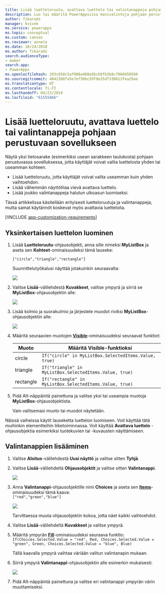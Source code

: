 ```yaml
---
title: Lisää luetteloruutu, avattava luettelo tai valintanappeja pohjaan perustuvaan sovellukseen | Microsoft Docs
description: Luo tai määritä PowerAppsissa monivalintoja pohjaan perustuvassa sovelluksessa
author: fikaradz
manager: kvivek
ms.service: powerapps
ms.topic: conceptual
ms.custom: canvas
ms.reviewer: anneta
ms.date: 10/24/2018
ms.author: fikaradz
search.audienceType:
- maker
search.app:
- PowerApps
ms.openlocfilehash: 293c850c5af980a480a56cb9fb3b8c7866950580
ms.sourcegitcommit: 4042388fa5e7ef50bc59f9e35df330613fea29ae
ms.translationtype: HT
ms.contentlocale: fi-FI
ms.lasthandoff: 04/23/2019
ms.locfileid: "61555866"
---
```

# <a name="add-a-list-box-a-drop-down-list-or-radio-buttons-to-a-canvas-app"></a>Lisää luetteloruutu, avattava luettelo tai valintanappeja pohjaan perustuvaan sovellukseen

Näytä yksi tietosarake (esimerkiksi usean sarakkeen taulukosta) pohjaan perustuvassa sovelluksessa, jotta käyttäjät voivat valita luettelosta yhden tai useamman kohteen.

- Lisää luetteloruutu, jotta käyttäjät voivat valita useamman kuin yhden vaihtoehdon.
- Lisää vähemmän näyttötilaa vievä avattava luettelo.
- Lisää joukko valintanappeja halutun ulkoasun luomiseksi.

Tässä artikkelissa käsitellään erityisesti luetteloruutuja ja valintanappeja, mutta samat käytännöt koskevat myös avattavia luetteloita.

[!INCLUDE [app-customization-requirements](../../includes/app-customization-requirements.md)]

## <a name="create-a-simple-list"></a>Yksinkertaisen luettelon luominen

1. Lisää **Luetteloruutu**-ohjausobjekti, anna sille nimeksi **MyListBox** ja aseta sen **Kohteet**-ominaisuudeksi tämä lauseke:

    ```["circle","triangle","rectangle"]```  <br/>

    Suunnittelutyökalusi näyttää jotakuinkin seuraavalta:

    ![][4]

4. Valitse **Lisää**-välilehdestä **Kuvakkeet**, valitse ympyrä ja siirrä se **MyListBox**-ohjausobjektin alle:

    ![][5]  

5. Lisää kolmio ja suorakulmio ja järjestele muodot riviksi **MyListBox**-ohjausobjektin alle:

    ![][6]  

6. Määritä seuraavien muotojen **[Visible](controls/properties-core.md)**-ominaisuudeksi seuraavat funktiot:  

   | Muoto | Määritä Visible-funktioksi |
   | --- | --- |
   | circle |```If("circle" in MyListBox.SelectedItems.Value, true)``` |
   | triangle |```If("triangle" in MyListBox.SelectedItems.Value, true)``` |
   | rectangle |```If("rectangle" in MyListBox.SelectedItems.Value, true)``` |

7. Pidä Alt-näppäintä painettuna ja valitse yksi tai useampia muotoja **MyListBox**-ohjausobjektista.

    Vain valitsemasi muoto tai muodot näytetään.

Näissä vaiheissa käytit lauseketta luettelon luomiseen. Voit käyttää tätä muihinkin elementteihin liiketoiminnassa. Voit käyttää **Avattava luettelo** -ohjausobjektia esimerkiksi tuotekuvien tai -kuvausten näyttämiseen.

## <a name="add-radio-buttons"></a>Valintanappien lisääminen
1. Valitse **Aloitus**-välilehdestä **Uusi näyttö** ja valitse sitten **Tyhjä**.

2. Valitse **Lisää**-välilehdeltä **Ohjausobjektit** ja valitse sitten **Valintanappi**.

    ![][10]  

3. Anna **Valintanappi**-ohjausobjektille nimi **Choices** ja aseta sen **[Items](controls/properties-core.md)**-ominaisuudeksi tämä kaava:  
   ```["red","green","blue"]```  <br/>

    ![][12]  

    Tarvittaessa muuta ohjausobjektin kokoa, jotta näet kaikki vaihtoehdot.

4. Valitse **Lisää**-välilehdeltä **Kuvakkeet** ja valitse ympyrä.

5. Määritä ympyrän **[Fill](controls/properties-color-border.md)**-ominaisuudeksi seuraava funktio:  
   ```If(Choices.Selected.Value = "red", Red, Choices.Selected.Value = "green", Green, Choices.Selected.Value = "blue", Blue)```  

    Tällä kaavalla ympyrä vaihtaa väriään valitun valintanapin mukaan.

6. Siirrä ympyrä **Valintanappi**-ohjausobjektin alle esimerkin mukaisesti:

    ![][14]  

7. Pidä Alt-näppäintä painettuna ja valitse eri valintanappi ympyrän värin muuttamiseksi.

[1]: ./media/add-list-box-drop-down-list-radio-button/preview.png
[2]: ./media/add-list-box-drop-down-list-radio-button/listbox.png
[3]: ./media/add-list-box-drop-down-list-radio-button/renamelistbox.png
[4]: ./media/add-list-box-drop-down-list-radio-button/itemslistbox.png
[5]: ./media/add-list-box-drop-down-list-radio-button/circle.png
[6]: ./media/add-list-box-drop-down-list-radio-button/allshapes.png
[10]: ./media/add-list-box-drop-down-list-radio-button/radiobutton.png
[12]: ./media/add-list-box-drop-down-list-radio-button/itemsradio.png
[14]: ./media/add-list-box-drop-down-list-radio-button/radiocircle.png
[15]: ./media/add-list-box-drop-down-list-radio-button/dropdown.png
